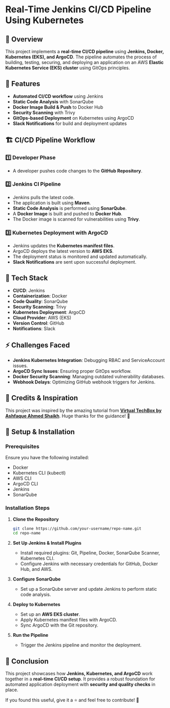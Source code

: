 # Real-Time Jenkins CI/CD Pipeline Using Kubernetes

## 📌 Overview
This project implements a **real-time CI/CD pipeline** using **Jenkins, Docker, Kubernetes (EKS), and ArgoCD**. The pipeline automates the process of building, testing, securing, and deploying an application on an AWS **Elastic Kubernetes Service (EKS) cluster** using GitOps principles.

## 🎯 Features
- **Automated CI/CD workflow** using Jenkins
- **Static Code Analysis** with SonarQube
- **Docker Image Build & Push** to Docker Hub
- **Security Scanning** with Trivy
- **GitOps-based Deployment** on Kubernetes using ArgoCD
- **Slack Notifications** for build and deployment updates

## 🏗️ CI/CD Pipeline Workflow

### 1️⃣ **Developer Phase**
- A developer pushes code changes to the **GitHub Repository**.

### 2️⃣ **Jenkins CI Pipeline**
- Jenkins pulls the latest code.
- The application is built using **Maven**.
- **Static Code Analysis** is performed using **SonarQube**.
- A **Docker Image** is built and pushed to **Docker Hub**.
- The Docker image is scanned for vulnerabilities using **Trivy**.

### 3️⃣ **Kubernetes Deployment with ArgoCD**
- Jenkins updates the **Kubernetes manifest files**.
- ArgoCD deploys the latest version to **AWS EKS**.
- The deployment status is monitored and updated automatically.
- **Slack Notifications** are sent upon successful deployment.

## 🚀 Tech Stack
- **CI/CD**: Jenkins
- **Containerization**: Docker
- **Code Quality**: SonarQube
- **Security Scanning**: Trivy
- **Kubernetes Deployment**: ArgoCD
- **Cloud Provider**: AWS (EKS)
- **Version Control**: GitHub
- **Notifications**: Slack

## ⚡ Challenges Faced
- **Jenkins Kubernetes Integration**: Debugging RBAC and ServiceAccount issues.
- **ArgoCD Sync Issues**: Ensuring proper GitOps workflow.
- **Docker Security Scanning**: Managing outdated vulnerability databases.
- **Webhook Delays**: Optimizing GitHub webhook triggers for Jenkins.

## 📢 Credits & Inspiration
This project was inspired by the amazing tutorial from **[Virtual TechBox by Ashfaque Ahmed Shaikh](https://www.youtube.com/@VirtualTechBox)**. Huge thanks for the guidance! 🙌

## 📜 Setup & Installation
### **Prerequisites**
Ensure you have the following installed:
- Docker
- Kubernetes CLI (kubectl)
- AWS CLI
- ArgoCD CLI
- Jenkins
- SonarQube

### **Installation Steps**
1. **Clone the Repository**
   ```sh
   git clone https://github.com/your-username/repo-name.git
   cd repo-name
   ```

2. **Set Up Jenkins & Install Plugins**
   - Install required plugins: Git, Pipeline, Docker, SonarQube Scanner, Kubernetes CLI.
   - Configure Jenkins with necessary credentials for GitHub, Docker Hub, and AWS.

3. **Configure SonarQube**
   - Set up a SonarQube server and update Jenkins to perform static code analysis.

4. **Deploy to Kubernetes**
   - Set up an **AWS EKS cluster**.
   - Apply Kubernetes manifest files with ArgoCD.
   - Sync ArgoCD with the Git repository.

5. **Run the Pipeline**
   - Trigger the Jenkins pipeline and monitor the deployment.

## 📝 Conclusion
This project showcases how **Jenkins, Kubernetes, and ArgoCD** work together in a **real-time CI/CD setup**. It provides a robust foundation for automated application deployment with **security and quality checks** in place.

If you found this useful, give it a ⭐ and feel free to contribute! 🚀

